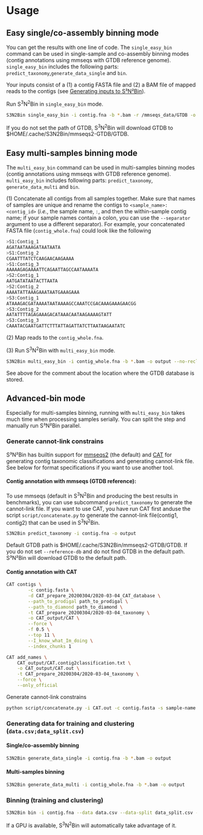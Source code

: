 # Usage

## Easy single/co-assembly binning mode

You can get the results with one line of code. The `single_easy_bin` command can be used in
single-sample and co-assembly binning modes (contig annotations using mmseqs
with GTDB reference genome). `single_easy_bin` includes the following parts:
`predict_taxonomy`,`generate_data_single` and `bin`.

Your inputs consist of a (1) a contig FASTA file and (2) a BAM file of mapped
reads to the contigs (see [Generating inputs to S³N²Bin](generate.html)).

Run S<sup>3</sup>N<sup>2</sup>Bin in `single_easy_bin` mode.

```bash
S3N2Bin single_easy_bin -i contig.fna -b *.bam -r /mmseqs_data/GTDB -o output --no-recluster
```

If you do not set the path of GTDB, S<sup>3</sup>N<sup>2</sup>Bin will download GTDB  to $HOME/.cache/S3N2Bin/mmseqs2-GTDB/GTDB.

## Easy multi-samples binning mode

The `multi_easy_bin` command can be used in
multi-samples binning modes (contig annotations using mmseqs
with GTDB reference genome). `multi_easy_bin` includes following parts: `predict_taxonomy`, `generate_data_multi` and `bin`.

(1) Concatenate all contigs from all samples together. Make sure that names of
samples are unique and rename the contigs to `<sample_name>:<contig_id>`
(_i.e._, the sample name, `:`, and then the within-sample contig name; if your
sample names contain a colon, you can use the `--separator` argument to use a
different separator). For example, your concatenated FASTA file
(`contig_whole.fna`) could look like the following

```bash
>S1:Contig_1
AGATAATAAAGATAATAATA
>S1:Contig_2
CGAATTTATCTCAAGAACAAGAAAA
>S1:Contig_3
AAAAAGAGAAAATTCAGAATTAGCCAATAAAATA
>S2:Contig_1
AATGATATAATACTTAATA
>S2:Contig_2
AAAATATTAAAGAAATAATGAAAGAAA
>S3:Contig_1
ATAAAGACGATAAAATAATAAAAGCCAAATCCGACAAAGAAAGAACGG
>S3:Contig_2
AATATTTTAGAGAAAGACATAAACAATAAGAAAAGTATT
>S3:Contig_3
CAAATACGAATGATTCTTTATTAGATTATCTTAATAAGAATATC
```

(2) Map reads to the `contig_whole.fna`.

(3) Run S<sup>3</sup>N<sup>2</sup>Bin with `multi_easy_bin` mode.

```bash
S3N2Bin multi_easy_bin -i contig_whole.fna -b *.bam -o output --no-recluster
```

See above for the comment about the location where the GTDB database is stored.

## Advanced-bin mode

Especially for multi-samples binning, running with `multi_easy_bin` takes much time when processing samples serially. You can split the step and manually run S³N²Bin parallel.

### Generate cannot-link constrains

S³N²Bin has builtin support for
[mmseqs2](https://github.com/soedinglab/MMseqs2) (the default) and
[CAT](https://github.com/dutilh/CAT) for generating contig taxonomic
classifications and generating cannot-link file. See below for format
specifications if you want to use another tool.

#### Contig annotation with mmseqs (GTDB reference):

To use mmseqs (default in S<sup>3</sup>N<sup>2</sup>Bin and producing the best
results in benchmarks), you can use subcommand `predict_taxonomy` to generate
the cannot-link file. If you want to use CAT, you have run CAT first anduse
the script `script/concatenate.py` to generate the cannot-link file(contig1,
contig2) that can be used in S<sup>3</sup>N<sup>2</sup>Bin.

```bash
S3N2Bin predict_taxonomy -i contig.fna -o output
```

Default GTDB path is $HOME/.cache/S3N2Bin/mmseqs2-GTDB/GTDB. If you do not set
`--reference-db` and do not find GTDB in the default path. S³N²Bin will
download GTDB to the default path.

#### Contig annotation with CAT

```bash
CAT contigs \
        -c contig.fasta \
        -d CAT_prepare_20200304/2020-03-04_CAT_database \
        --path_to_prodigal path_to_prodigal \
        --path_to_diamond path_to_diamond \
        -t CAT_prepare_20200304/2020-03-04_taxonomy \
        -o CAT_output/CAT \
        --force \
        -f 0.5 \
        --top 11 \
        --I_know_what_Im_doing \
        --index_chunks 1

CAT add_names \
    CAT_output/CAT.contig2classification.txt \
    -o CAT_output/CAT.out \
    -t CAT_prepare_20200304/2020-03-04_taxonomy \
    --force \
    --only_official
```

Generate cannot-link constrains

```bash
python script/concatenate.py -i CAT.out -c contig.fasta -s sample-name -o output --CAT
```

### Generating data for training and clustering (`data.csv;data_split.csv`)

#### Single/co-assembly binning

```bash
S3N2Bin generate_data_single -i contig.fna -b *.bam -o output
```

#### Multi-samples binning

```bash
S3N2Bin generate_data_multi -i contig_whole.fna -b *.bam -o output
```

### Binning (training and clustering)

```bash
S3N2Bin bin -i contig.fna --data data.csv --data-split data_split.csv -c cannot.txt -o output --no-recluster
```

If a GPU is available, S<sup>3</sup>N<sup>2</sup>Bin will automatically take
advantage of it.

